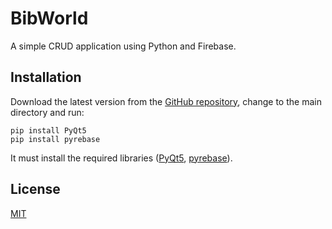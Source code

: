 BibWorld
========

A simple CRUD application using Python and Firebase.

Installation
------------
Download the latest version from the [GitHub repository](<https://github.com/JedersonLuz/BibWorld>), change to the main directory and run:
    
    pip install PyQt5
    pip install pyrebase

It must install the required libraries ([PyQt5](<https://pypi.org/project/PyQt5/>), [pyrebase](<https://github.com/thisbejim/Pyrebase>)).

License
-------
[MIT](https://choosealicense.com/licenses/mit/)
